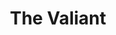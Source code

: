 ---
title: The Valiant
year: 1926
opening_date: 1926-01-26
closing_date: 1926-01-27
layout: productions
image:
image_caption:
image_credit:
playbill:
category:
Theatre: Theatre Jacksonville
cast:
  Warden Holt: Abner Withee
  Wilson: Eric Parkes
  Dan: Fred Boston
  Josephine Paris: Greta Meden
  Father Daly: J. Ben Wand
  James Dyke: Kenneth Hunter
crew:
  Director: Mrs. Kenneth Hunter
  Stage Settings: Mrs. Strawn Perry
  Props: Mrs. Abner Withee
understudies:
orchestra:
external_links:
---